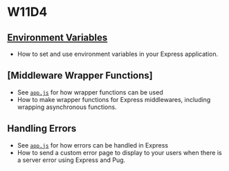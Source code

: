 # W11D4

## [Environment Variables]

- How to set and use environment variables in your Express application.

## [Middleware Wrapper Functions]

- See [`app.js`] for how wrapper functions can be used
- How to make wrapper functions for Express middlewares, including wrapping
asynchronous functions.

## Handling Errors

- See [`app.js`] for how errors can be handled in Express
- How to send a custom error page to display to your users when there is a server
error using Express and Pug.

[Environment Variables]: ./environment-variables.md
[`app.js`]: ./app.js